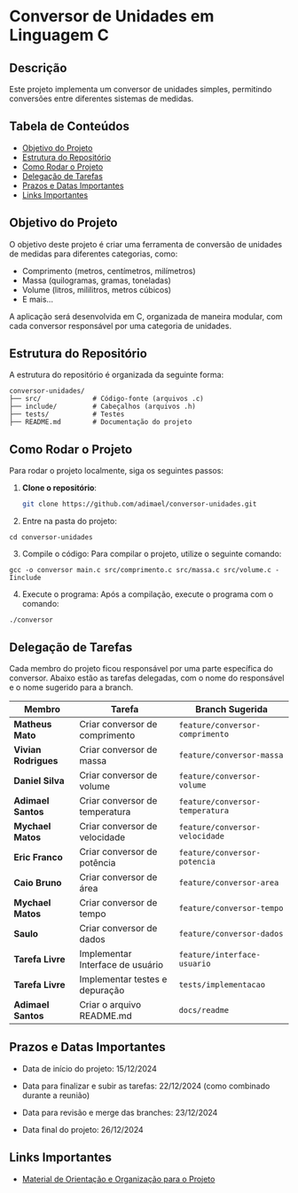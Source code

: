 # Conversor de Unidades em Linguagem C

## Descrição
Este projeto implementa um conversor de unidades simples, permitindo conversões entre diferentes sistemas de medidas.

## Tabela de Conteúdos

- [Objetivo do Projeto](#objetivo-do-projeto)
- [Estrutura do Repositório](#estrutura-do-repositório)
- [Como Rodar o Projeto](#como-rodar-o-projeto)
- [Delegação de Tarefas](#delegação-de-tarefas)
- [Prazos e Datas Importantes](#prazos-e-datas-importantes)
- [Links Importantes](#links-importantes)

## Objetivo do Projeto

O objetivo deste projeto é criar uma ferramenta de conversão de unidades de medidas para diferentes categorias, como:
- Comprimento (metros, centímetros, milímetros)
- Massa (quilogramas, gramas, toneladas)
- Volume (litros, mililitros, metros cúbicos)
- E mais...

A aplicação será desenvolvida em C, organizada de maneira modular, com cada conversor responsável por uma categoria de unidades.

## Estrutura do Repositório

A estrutura do repositório é organizada da seguinte forma:

````
conversor-unidades/
├── src/             # Código-fonte (arquivos .c)
├── include/         # Cabeçalhos (arquivos .h)
├── tests/           # Testes
├── README.md        # Documentação do projeto
````


## Como Rodar o Projeto

Para rodar o projeto localmente, siga os seguintes passos:

1. **Clone o repositório**:
   ```bash
   git clone https://github.com/adimael/conversor-unidades.git
   ````
2. Entre na pasta do projeto:
````
cd conversor-unidades
````

3. Compile o código: Para compilar o projeto, utilize o seguinte comando:
````
gcc -o conversor main.c src/comprimento.c src/massa.c src/volume.c -Iinclude
````

4. Execute o programa: Após a compilação, execute o programa com o comando:
````
./conversor
````

## Delegação de Tarefas

Cada membro do projeto ficou responsável por uma parte específica do conversor. Abaixo estão as tarefas delegadas, com o nome do responsável e o nome sugerido para a branch.

| **Membro**           | **Tarefa**                                  | **Branch Sugerida**            |
|----------------------|---------------------------------------------|--------------------------------|
| **Matheus Mato**      | Criar conversor de comprimento              | `feature/conversor-comprimento` |
| **Vivian Rodrigues**  | Criar conversor de massa                    | `feature/conversor-massa`      |
| **Daniel Silva**      | Criar conversor de volume                   | `feature/conversor-volume`     |
| **Adimael Santos**    | Criar conversor de temperatura              | `feature/conversor-temperatura`|
| **Mychael Matos**     | Criar conversor de velocidade               | `feature/conversor-velocidade` |
| **Eric Franco**       | Criar conversor de potência                 | `feature/conversor-potencia`   |
| **Caio Bruno**        | Criar conversor de área                     | `feature/conversor-area`       |
| **Mychael Matos**     | Criar conversor de tempo                    | `feature/conversor-tempo`      |
| **Saulo**             | Criar conversor de dados                    | `feature/conversor-dados`      |
| **Tarefa Livre**      | Implementar Interface de usuário            | `feature/interface-usuario`   |
| **Tarefa Livre**      | Implementar testes e depuração              | `tests/implementacao`          |
| **Adimael Santos**    | Criar o arquivo README.md                   | `docs/readme`                  |

## Prazos e Datas Importantes

- Data de início do projeto: 15/12/2024

- Data para finalizar e subir as tarefas: 22/12/2024 (como combinado durante a reunião)

- Data para revisão e merge das branches: 23/12/2024

- Data final do projeto: 26/12/2024

## **Links Importantes**

- [Material de Orientação e Organização para o Projeto](docs/Tutorial_Orientação_e_Organização_para_o_Projeto.pdf)

